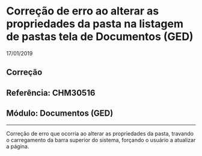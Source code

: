 # Correção de erro ao alterar as propriedades da pasta na listagem de pastas tela de Documentos (GED)
17/01/2019
## Correção
## Referência: CHM30516
## Módulo: Documentos (GED)
***

Correção de erro que ocorria ao alterar as propriedades da pasta, travando o carregamento da barra superior do sistema, forçando o usuário a atualizar a página.